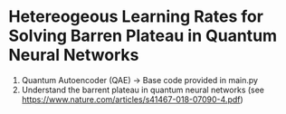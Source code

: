 # Hetereogeous Learning Rates for Solving Barren Plateau in Quantum Neural Networks

1. Quantum Autoencoder (QAE) -> Base code provided in main.py
2. Understand the barrent plateau in quantum neural networks (see https://www.nature.com/articles/s41467-018-07090-4.pdf)
